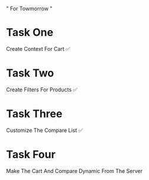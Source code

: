 " For Towmorrow "

# Task One

Create Context For Cart ✅

# Task Two

Create Filters For Products ✅

# Task Three

Customize The Compare List ✅

# Task Four

Make The Cart And Compare Dynamic From The Server

